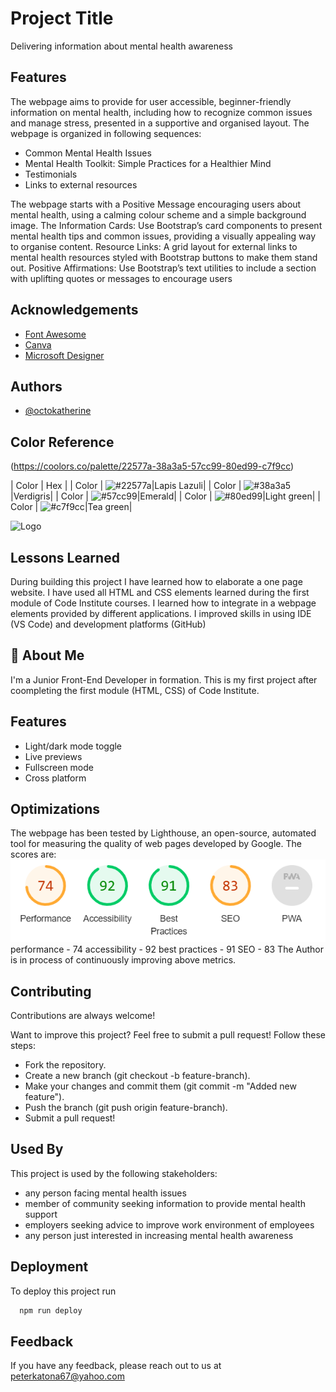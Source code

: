 
# Project Title

Delivering information about mental health awareness

## Features
The webpage aims to provide for user accessible, beginner-friendly information on mental health, including how to recognize common issues and manage stress, presented in a supportive and organised layout.
The webpage is organized in following sequences:
- Common Mental Health Issues
- Mental Health Toolkit: Simple Practices for a Healthier Mind
- Testimonials
- Links to external resources

The webpage starts with a Positive Message encouraging users about mental health, using a calming colour scheme and a simple background image.
The Information Cards: Use Bootstrap’s card components to present mental health tips and common issues, providing a visually
 appealing way to organise content.
 Resource Links: A grid layout for external links to mental health resources styled with Bootstrap buttons to make them
 stand out.
 Positive Affirmations: Use Bootstrap’s text utilities to include a section with uplifting quotes or messages to encourage
 users


## Acknowledgements

 - [Font Awesome](https://fontawesome.com/)
 - [Canva](https://www.canva.com/)
 - [Microsoft Designer](https://designer.microsoft.com/)


## Authors

- [@octokatherine](https://www.github.com/Peter-Katona)

## Color Reference

(https://coolors.co/palette/22577a-38a3a5-57cc99-80ed99-c7f9cc)

| Color             | Hex                                                                |
| Color | ![#22577a](https://coolors.co/22577a)|Lapis Lazuli|
| Color | ![#38a3a5](https://coolors.co/38a3a5)|Verdigris|
| Color | ![#57cc99](https://coolors.co/57cc99)|Emerald|
| Color | ![#80ed99](https://coolors.co/80ed99)|Light green|
| Color | ![#c7f9cc](https://coolors.co/c7f9cc)|Tea green|

![Logo](https://www.canva.com/design/DAGpSQgRb9k/IbTC1_Nz_-e1zbDTlfcpRA/edit)
## Lessons Learned

During building this project I have learned how to elaborate a one page website.
I have used all HTML and CSS elements learned during the first module of Code Institute courses.
I learned how to integrate in a webpage elements provided by different applications.
I improved skills in using IDE (VS Code) and development platforms (GitHub)


## 🚀 About Me
I'm a Junior Front-End Developer in formation.
This is my first project after coompleting the first module (HTML, CSS) of Code Institute.


## Features

- Light/dark mode toggle
- Live previews
- Fullscreen mode
- Cross platform


## Optimizations

The webpage has been tested by Lighthouse, an open-source, automated tool for measuring the quality of web pages developed by Google.
The scores are:
![Lighthouse scores](https://github.com/Katona-Peter/mental-health-awareness/blob/main/assets/images/lighthouse_scores.png)
    performance - 74
    accessibility - 92
    best practices - 91
    SEO - 83
The Author is in process of continuously improving above metrics.


## Contributing

Contributions are always welcome!

Want to improve this project? Feel free to submit a pull request! Follow these steps:
- Fork the repository.
- Create a new branch (git checkout -b feature-branch).
- Make your changes and commit them (git commit -m "Added new feature").
- Push the branch (git push origin feature-branch).
- Submit a pull request!

## Used By

This project is used by the following stakeholders:

- any person facing mental health issues
- member  of community seeking information to provide mental health support
- employers seeking advice to improve work environment of employees
- any person just interested in increasing mental health awareness
## Deployment

To deploy this project run

```bash
  npm run deploy
```


## Feedback

If you have any feedback, please reach out to us at peterkatona67@yahoo.com

